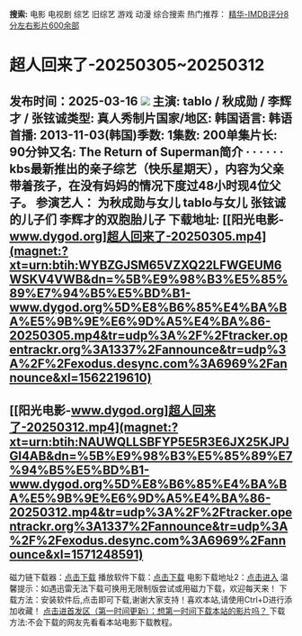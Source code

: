 **搜索:** 电影 电视剧 综艺 旧综艺 游戏 动漫 综合搜索 热门推荐： [精华-IMDB评分8分左右影片600余部](https://www.dytt8.com/html/gndy/jddy/20160320/50510.html)
# 超人回来了-20250305~20250312
发布时间：2025-03-16 
![](http://wx1.sinaimg.cn/mw690/444476dfgy1fdljlrbnvoj20cg0ioadf.jpg)
主演: tablo / 秋成勋 / 李辉才 / 张铉诚类型: 真人秀制片国家/地区: 韩国语言: 韩语首播: 2013-11-03(韩国)季数: 1集数: 200单集片长: 90分钟又名: The Return of Superman简介 · · · · · · kbs最新推出的亲子综艺（快乐星期天），内容为父亲带着孩子，在没有妈妈的情况下度过48小时现4位父子。 参演艺人： 为秋成勋与女儿 tablo与女儿 张铉诚的儿子们 李辉才的双胞胎儿子 
**下载地址:**
[[阳光电影-www.dygod.org]超人回来了-20250305.mp4](magnet:?xt=urn:btih:WYBZGJSM65VZXQ22LFWGEUM6WSKV4VWB&dn=%5B%E9%98%B3%E5%85%89%E7%94%B5%E5%BD%B1-www.dygod.org%5D%E8%B6%85%E4%BA%BA%E5%9B%9E%E6%9D%A5%E4%BA%86-20250305.mp4&tr=udp%3A%2F%2Ftracker.opentrackr.org%3A1337%2Fannounce&tr=udp%3A%2F%2Fexodus.desync.com%3A6969%2Fannounce&xl=1562219610)  
---  
[[阳光电影-www.dygod.org]超人回来了-20250312.mp4](magnet:?xt=urn:btih:NAUWQLLSBFYP5E5R3E6JX25KJPJGI4AB&dn=%5B%E9%98%B3%E5%85%89%E7%94%B5%E5%BD%B1-www.dygod.org%5D%E8%B6%85%E4%BA%BA%E5%9B%9E%E6%9D%A5%E4%BA%86-20250312.mp4&tr=udp%3A%2F%2Ftracker.opentrackr.org%3A1337%2Fannounce&tr=udp%3A%2F%2Fexodus.desync.com%3A6969%2Fannounce&xl=1571248591)  
---  
磁力链下载器：[点击下载](https://dygod.org/js/bt.htm "qBittorrent") 播放软件下载：[点击下载](https://dygod.org/js/player.htm "PotPlayer") 电影下载地址2：[点击进入](https://dygod.org/ "阳光电影") 温馨提示：如遇迅雷无法下载可换用无限制版尝试或用磁力下载，欢迎每天来！  下载方法：安装软件后,点击即可下载,谢谢大家支持！喜欢本站,请使用Ctrl+D进行添加收藏！ [点击进首发区（第一时间更新）：想第一时间下载本站的影片吗？ ](https://www.ygdy8.net/)下载方法:不会下载的网友先看看本站电影下载教程。
